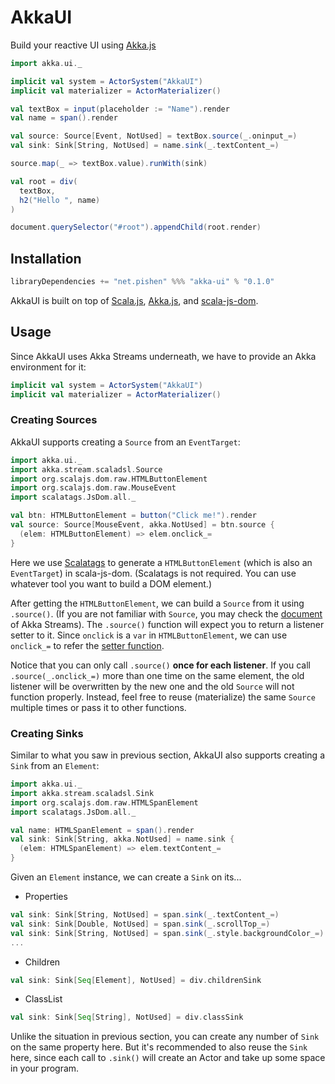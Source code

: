# AkkaUI

Build your reactive UI using [Akka.js](https://github.com/akka-js/akka.js)

``` scala
import akka.ui._

implicit val system = ActorSystem("AkkaUI")
implicit val materializer = ActorMaterializer()

val textBox = input(placeholder := "Name").render
val name = span().render

val source: Source[Event, NotUsed] = textBox.source(_.oninput_=)
val sink: Sink[String, NotUsed] = name.sink(_.textContent_=)

source.map(_ => textBox.value).runWith(sink)

val root = div(
  textBox,
  h2("Hello ", name)
)

document.querySelector("#root").appendChild(root.render)
```

## Installation

``` scala
libraryDependencies += "net.pishen" %%% "akka-ui" % "0.1.0"
```

AkkaUI is built on top of [Scala.js](https://www.scala-js.org/), [Akka.js](https://github.com/akka-js/akka.js), and [scala-js-dom](https://github.com/scala-js/scala-js-dom).

## Usage

Since AkkaUI uses Akka Streams underneath, we have to provide an Akka environment for it:

``` scala
implicit val system = ActorSystem("AkkaUI")
implicit val materializer = ActorMaterializer()
```

### Creating Sources

AkkaUI supports creating a `Source` from an `EventTarget`:

``` scala
import akka.ui._
import akka.stream.scaladsl.Source
import org.scalajs.dom.raw.HTMLButtonElement
import org.scalajs.dom.raw.MouseEvent
import scalatags.JsDom.all._

val btn: HTMLButtonElement = button("Click me!").render
val source: Source[MouseEvent, akka.NotUsed] = btn.source {
  (elem: HTMLButtonElement) => elem.onclick_=
}
```

Here we use [Scalatags](https://github.com/lihaoyi/scalatags) to generate a `HTMLButtonElement` (which is also an `EventTarget`) in scala-js-dom. (Scalatags is not required. You can use whatever tool you want to build a DOM element.)

After getting the `HTMLButtonElement`, we can build a `Source` from it using `.source()`. (If you are not familiar with `Source`, you may check the [document](https://akka.io/docs/) of Akka Streams). The `.source()` function will expect you to return a listener setter to it. Since `onclick` is a `var` in `HTMLButtonElement`, we can use `onclick_=` to refer the [setter function](https://www.artima.com/pins1ed/stateful-objects.html#18.2).

Notice that you can only call `.source()` **once for each listener**. If you call `.source(_.onclick_=)` more than one time on the same element, the old listener will be overwritten by the new one and the old `Source` will not function properly. Instead, feel free to reuse (materialize) the same `Source` multiple times or pass it to other functions.

### Creating Sinks

Similar to what you saw in previous section, AkkaUI also supports creating a `Sink` from an `Element`:

``` scala
import akka.ui._
import akka.stream.scaladsl.Sink
import org.scalajs.dom.raw.HTMLSpanElement
import scalatags.JsDom.all._

val name: HTMLSpanElement = span().render
val sink: Sink[String, akka.NotUsed] = name.sink {
  (elem: HTMLSpanElement) => elem.textContent_=
}
```

Given an `Element` instance, we can create a `Sink` on its...

* Properties

```scala
val sink: Sink[String, NotUsed] = span.sink(_.textContent_=)
val sink: Sink[Double, NotUsed] = span.sink(_.scrollTop_=)
val sink: Sink[String, NotUsed] = span.sink(_.style.backgroundColor_=)
...
```

* Children

``` scala
val sink: Sink[Seq[Element], NotUsed] = div.childrenSink
```

* ClassList

``` scala
val sink: Sink[Seq[String], NotUsed] = div.classSink
```

Unlike the situation in previous section, you can create any number of `Sink` on the same property here. But it's recommended to also reuse the `Sink` here, since each call to `.sink()` will create an Actor and take up some space in your program.
